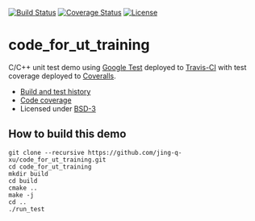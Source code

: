 [![Build Status](https://travis-ci.org/jing-q-xu/code_for_ut_training.svg?branch=master)](https://travis-ci.org/jing-q-xu/code_for_ut_training/builds)
[![Coverage Status](https://coveralls.io/repos/github/jing-q-xu/code_for_ut_training/badge.svg?branch=master)](https://coveralls.io/github/jing-q-xu/code_for_ut_training?branch=master)
[![License](https://img.shields.io/badge/license-%20BSD--3-blue.svg)](../master/LICENSE)


code_for_ut_training
==========

C/C++ unit test demo using [Google Test](https://code.google.com/p/googletest) deployed to
[Travis-CI](https://travis-ci.org/jing-q-xu/code_for_ut_training/builds) with test coverage
deployed to [Coveralls](https://coveralls.io/r/jing-q-xu/code_for_ut_training).

- [Build and test history](https://travis-ci.org/jing-q-xu/code_for_ut_training/builds)
- [Code coverage](https://coveralls.io/r/jing-q-xu/code_for_ut_training)
- Licensed under [BSD-3](../master/LICENSE)


## How to build this demo

```
git clone --recursive https://github.com/jing-q-xu/code_for_ut_training.git
cd code_for_ut_training
mkdir build
cd build
cmake ..
make -j
cd ..
./run_test
```
